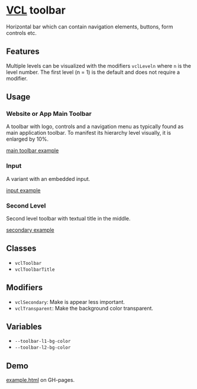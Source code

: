 # [VCL](https://github.com/vcl/vcl/doc) toolbar

Horizontal bar which can contain navigation elements,
buttons, form controls etc.

## Features

Multiple levels can be visualized with the modifiers `vclLeveln`
where `n` is the level number. The first level (n = 1) is the default and does
not require a modifier.

## Usage

### Website or App Main Toolbar

A toolbar with logo, controls and a navigation menu
as typically found as main application toolbar.
To manifest its hierarchy level visually,  it is enlarged by 10%.

[main toolbar example](/demo/example-main.html)

### Input

A variant with an embedded input.

[input example](/demo/example-input.html)

### Second Level

Second level toolbar with textual title in the middle.

[secondary example](/demo/example-secondary.html)


## Classes

- `vclToolbar`
- `vclToolbarTitle`

## Modifiers

- `vclSecondary`: Make is appear less important.
- `vclTransparent`: Make the background color transparent.

## Variables

- `--toolbar-l1-bg-color`
- `--toolbar-l2-bg-color`

## Demo

[example.html](/demo/example.html) on GH-pages.
